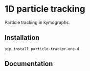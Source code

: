 # 1D particle tracking

Particle tracking in kymographs. 

## Installation

`pip install particle-tracker-one-d`

## Documentation


